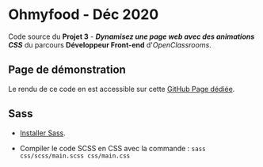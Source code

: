# Ohmyfood - Déc 2020

Code source du __Projet 3__ - ___Dynamisez une page web avec des animations CSS___ du parcours __Développeur Front-end__ d'_OpenClassrooms_.

## Page de démonstration

Le rendu de ce code en est accessible sur cette [GitHub Page dédiée](https://logic-fabric.github.io/LoicMangin_3_17122020/).

## Sass

- [Installer Sass](https://sass-lang.com/install).

- Compiler le code SCSS en CSS avec la commande : `sass css/scss/main.scss css/main.css` 